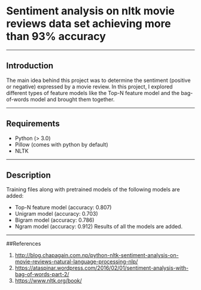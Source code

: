 # Sentiment analysis on nltk movie reviews data set achieving more than 93% accuracy

----
## Introduction
The main idea behind this project was to determine the sentiment (positive or negative) expressed by a movie review. In this project, I explored different types of feature models like the Top-N feature model and the bag-of-words model and brought them together.
 
----
## Requirements
* Python (> 3.0)
* Pillow (comes with python by default)
* NLTK

----
## Description
Training files along with pretrained models of the following models are added:
* Top-N feature model (accuracy: 0.807)
* Unigram model (accuracy: 0.703)
* Bigram model (accuracy: 0.786)
* Ngram model (accuracy: 0.912)
Results of all the models are added.

----
##References
1. http://blog.chapagain.com.np/python-nltk-sentiment-analysis-on-movie-reviews-natural-language-processing-nlp/
2. https://ataspinar.wordpress.com/2016/02/01/sentiment-analysis-with-bag-of-words-part-2/
3. https://www.nltk.org/book/